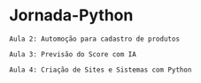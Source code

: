 # Jornada-Python

`Aula 2: Automoção para cadastro de produtos` 

`Aula 3: Previsão do Score com IA`

`Aula 4: Criação de Sites e Sistemas com Python`
